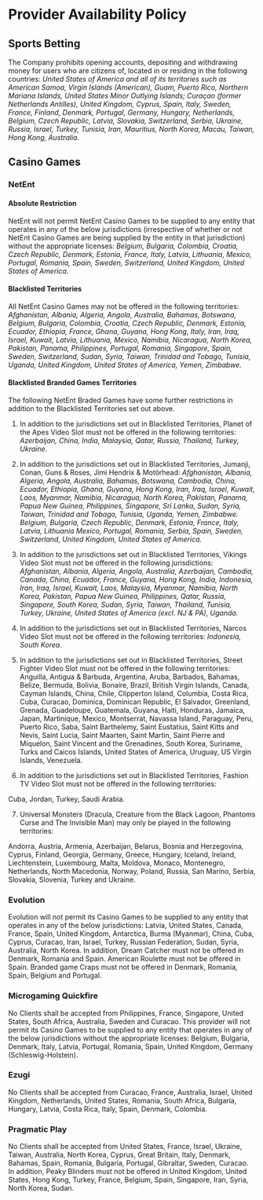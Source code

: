 # Provider Availability Policy 

## Sports Betting

The Company prohibits opening accounts, depositing and withdrawing money for users who are citizens of, located in or residing in the following countries: *United States of America and all of its territories such as American Samoa, Virgin Islands (American), Guam, Puerto Rico, Northern Mariana Islands, United States Minor Outlying Islands; Curaçao (former Netherlands Antilles), United Kingdom, Cyprus, Spain, Italy, Sweden, France, Finland, Denmark, Portugal, Germany, Hungary, Netherlands, Belgium, Czech Republic, Latvia, Slovakia, Switzerland, Serbia, Ukraine, Russia, Israel, Turkey, Tunisia, Iran, Mauritius, North Korea, Macau, Taiwan, Hong Kong, Australia.*

## Casino Games

### NetEnt

#### Absolute Restriction
NetEnt will not permit NetEnt Casino Games to be supplied to any entity that operates in any of the below jurisdictions (irrespective of whether or not NetEnt Casino Games are being supplied by the entity in that jurisdiction) without the appropriate licenses: *Belgium, Bulgaria, Colombia, Croatia, Czech Republic, Denmark, Estonia, France, Italy, Latvia, Lithuania, Mexico, Portugal, Romania, Spain, Sweden, Switzerland, United Kingdom, United States of America*.

#### Blacklisted Territories
All NetEnt Casino Games may not be offered in the following territories: *Afghanistan, Albania, Algeria, Angola, Australia, Bahamas, Botswana, Belgium, Bulgaria, Colombia, Croatia, Czech Republic, Denmark, Estonia, Ecuador, Ethiopia, France, Ghana, Guyana, Hong Kong, Italy, Iran, Iraq, Israel, Kuwait, Latvia, Lithuania, Mexico, Namibia, Nicaragua, North Korea, Pakistan, Panama, Philippines, Portugal, Romania, Singapore, Spain, Sweden, Switzerland, Sudan, Syria, Taiwan, Trinidad and Tobago, Tunisia, Uganda, United Kingdom, United States of America, Yemen, Zimbabwe.*


#### Blacklisted Branded Games Territories
The following NetEnt Braded Games have some further restrictions in addition to the Blacklisted Territories set out above.

1.  In addition to the jurisdictions set out in Blacklisted Territories, Planet of the Apes Video Slot must not be offered in the following territories: *Azerbaijan, China, India, Malaysia, Qatar, Russia, Thailand, Turkey, Ukraine*.

2.  In addition to the jurisdictions set out in Blacklisted Territories, Jumanji, Conan, Guns & Roses, Jimi Hendrix & Motörhead: *Afghanistan, Albania, Algeria, Angola, Australia, Bahamas, Botswana, Cambodia, China, Ecuador, Ethiopia, Ghana, Guyana, Hong Kong, Iran, Iraq, Israel, Kuwait, Laos, Myanmar, Namibia, Nicaragua, North Korea, Pakistan, Panama, Papua New Guinea, Philippines, Singapore, Sri Lanka, Sudan, Syria, Taiwan, Trinidad and Tobago, Tunisia, Uganda, Yemen, Zimbabwe. Belgium, Bulgaria, Czech Republic, Denmark, Estonia, France, Italy, Latvia, Lithuania Mexico, Portugal, Romania, Serbia, Spain, Sweden, Switzerland, United Kingdom, United States of America.*
    
3.  In addition to the jurisdictions set out in Blacklisted Territories, Vikings Video Slot must not be offered in the following jurisdictions: *Afghanistan, Albania, Algeria, Angola, Australia, Azerbaijan, Cambodia, Canada, China, Ecuador, France, Guyana, Hong Kong, India, Indonesia, Iran, Iraq, Israel, Kuwait, Laos, Malaysia, Myanmar, Namibia, North Korea, Pakistan, Papua New Guinea, Philippines, Qatar, Russia, Singapore, South Korea, Sudan, Syria, Taiwan, Thailand, Tunisia, Turkey, Ukraine, United States of America (excl. NJ & PA), Uganda.*

4.  In addition to the jurisdictions set out in Blacklisted Territories, Narcos Video Slot must not be offered in the following territories: *Indonesia, South Korea*.

5.  In addition to the jurisdictions set out in Blacklisted Territories, Street Fighter Video Slot must not be offered in the following territories: Anguilla, Antigua & Barbuda, Argentina, Aruba, Barbados, Bahamas, Belize, Bermuda, Bolivia, Bonaire, Brazil, British Virgin Islands, Canada, Cayman Islands, China, Chile, Clipperton Island, Columbia, Costa Rica, Cuba, Curacao, Dominica, Dominican Republic, El Salvador, Greenland, Grenada, Guadeloupe, Guatemala, Guyana, Haiti, Honduras, Jamaica, Japan, Martinique, Mexico, Montserrat, Navassa Island, Paraguay, Peru, Puerto Rico, Saba, Saint Barthelemy, Saint Eustatius, Saint Kitts and Nevis, Saint Lucia, Saint Maarten, Saint Martin, Saint Pierre and Miquelon, Saint Vincent and the Grenadines, South Korea, Suriname, Turks and Caicos Islands, United States of America, Uruguay, US Virgin Islands, Venezuela.

6.  In addition to the jurisdictions set out in Blacklisted Territories, Fashion TV Video Slot must not be offered in the following territories:
    

Cuba, Jordan, Turkey, Saudi Arabia.

7.  Universal Monsters (Dracula, Creature from the Black Lagoon, Phantoms Curse and The Invisible Man) may only be played in the following territories:
    

Andorra, Austria, Armenia, Azerbaijan, Belarus, Bosnia and Herzegovina, Cyprus, Finland, Georgia, Germany, Greece, Hungary, Iceland, Ireland, Liechtenstein, Luxembourg, Malta, Moldova, Monaco, Montenegro, Netherlands, North Macedonia, Norway, Poland, Russia, San Marino, Serbia, Slovakia, Slovenia, Turkey and Ukraine.

### Evolution

Evolution will not permit its Casino Games to be supplied to any entity that operates in any of the below jurisdictions: Latvia, United States, Canada, France, Spain, United Kingdom, Antarctica, Burma (Myanmar), China, Cuba, Cyprus, Curacao, Iran, Israel, Turkey, Russian Federation, Sudan, Syria, Australia, North Korea. In addition, Dream Catcher must not be offered in Denmark, Romania and Spain. American Roulette must not be offered in Spain. Branded game Craps must not be offered in Denmark, Romania, Spain, Belgium and Portugal.

### Microgaming Quickfire

No Clients shall be accepted from Philippines, France, Singapore, United States, South Africa, Australia, Sweden and Curacao. This provider will not permit its Casino Games to be supplied to any entity that operates in any of the below jurisdictions without the appropriate licenses: Belgium, Bulgaria, Denmark, Italy, Latvia, Portugal, Romania, Spain, United Kingdom, Germany (Schleswig-Holstein).

### Ezugi

No Clients shall be accepted from Curacao, France, Australia, Israel, United Kingdom, Netherlands, United States, Romania, South Africa, Bulgaria, Hungary, Latvia, Costa Rica, Italy, Spain, Denmark, Colombia.

### Pragmatic Play

No Clients shall be accepted from United States, France, Israel, Ukraine, Taiwan, Australia, North Korea, Cyprus, Great Britain, Italy, Denmark, Bahamas, Spain, Romania, Bulgaria, Portugal, Gibraltar, Sweden, Curacao. In addition, Peaky Blinders must not be offered in United Kingdom, United States, Hong Kong, Turkey, France, Belgium, Spain, Singapore, Iran, Syria, North Korea, Sudan.
<!--stackedit_data:
eyJoaXN0b3J5IjpbMjEzOTY0MjQwMV19
-->